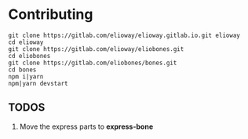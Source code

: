 # Contributing
```shell
git clone https://gitlab.com/elioway/elioway.gitlab.io.git elioway
cd elioway
git clone https://gitlab.com/elioway/eliobones.git
cd eliobones
git clone https://gitlab.com/eliobones/bones.git
cd bones
npm i|yarn
npm|yarn devstart
```
## TODOS
1. Move the express parts to **express-bone**
